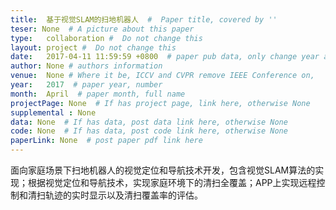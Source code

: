 ```yaml
---
title:  基于视觉SLAM的扫地机器人  #  Paper title, covered by ''
teser: None  # A picture about this paper
type:   collaboration #  Do not change this
layout: project #  Do not change this
date:   2017-04-11 11:59:59 +0800  # paper pub data, only change year and month according to this format
author: None # authors information
venue:  None # Where it be, ICCV and CVPR remove IEEE Conference on,
year:   2017  # paper year, number
month:  April  # paper month, full name
projectPage: None  # If has project page, link here, otherwise None
supplemental : None
data: None  # If has data, post data link here, otherwise None
code: None  # If has data, post code link here, otherwise None
paperLink: None  # post paper pdf link here
---
```


面向家庭场景下扫地机器人的视觉定位和导航技术开发，包含视觉SLAM算法的实现；根据视觉定位和导航技术，实现家庭环境下的清扫全覆盖；APP上实现远程控制和清扫轨迹的实时显示以及清扫覆盖率的评估。
